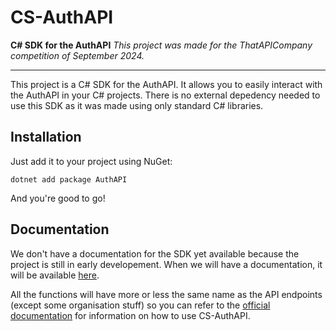 ﻿# CS-AuthAPI
**C# SDK for the AuthAPI**
*This project was made for the ThatAPICompany competition of September 2024.*

-------------------
This project is a C# SDK for the AuthAPI. It allows you to easily interact with the AuthAPI in your C# projects.
There is no external depedency needed to use this SDK as it was made using only standard C# libraries.

## Installation
Just add it to your project using NuGet:
```
dotnet add package AuthAPI
```
And you're good to go!

## Documentation
We don't have a documentation for the SDK yet available because the project is still in early developement. When we will have a documentation, it
will be available [here](https://software.dynwares.com/cs-auth-api/docs).


All the functions will have more or less the same name as the API endpoints (except some organisation stuff) so you can refer to the
[official documentation](https://authapi.com/docs) for information on how to use CS-AuthAPI.